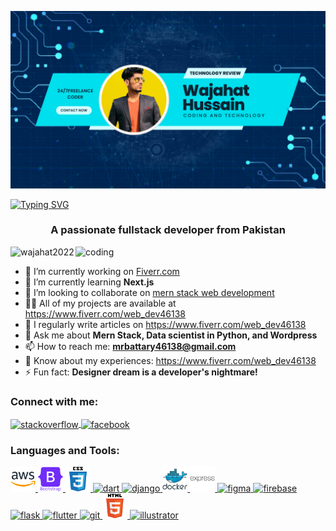 ![logo](https://github.com/wajahat2022/Wajahat-Hussain/blob/main/Blue%20Modern%20Photo%20Technology%20YouTube%20Banner.png)

<a href="https://git.io/typing-svg">
  <img src="https://readme-typing-svg.demolab.com?font=Fira+Code&pause=1000&random=false&width=435&lines=Hi+%2C+I'm+I+am+Wajahat+Hussain+Majid;A+full+stack+Web+Developer;In+MERN+stack+%2C+wordpress+%2C+html+css+;or+in+any+technology+stack+." alt="Typing SVG" />
</a>

<h3 align="center">A passionate fullstack developer from Pakistan</h3>

<img align="right" src="https://user-images.githubusercontent.com/55389276/140866485-8fb1c876-9a8f-4d6a-98dc-08c4981eaf70.gif" alt="coding" width="400"/>

<p align="left">
  <img src="https://komarev.com/ghpvc/?username=wajahat2022&label=Profile%20views&color=0e75b6&style=flat" alt="wajahat2022" />
</p>

<ul>
  <li>🔭 I’m currently working on <a href="https://www.fiverr.com/orders/FO624F1D5C2C6/" rel="nofollow">Fiverr.com</a></li>
  <li>🌱 I’m currently learning <strong>Next.js</strong></li>
  <li>👯 I’m looking to collaborate on <a href="https://pride-zentralschweiz.ch/" rel="nofollow">mern stack web development</a></li>
  <li>👨‍💻 All of my projects are available at <a href="https://www.fiverr.com/web_dev46138" rel="nofollow">https://www.fiverr.com/web_dev46138</a></li>
  <li>📝 I regularly write articles on <a href="https://www.fiverr.com/web_dev46138" rel="nofollow">https://www.fiverr.com/web_dev46138</a></li>
  <li>💬 Ask me about <strong>Mern Stack, Data scientist in Python, and Wordpress</strong></li>
  <li>📫 How to reach me: <strong><a href="mailto:mrbattary46138@gmail.com">mrbattary46138@gmail.com</a></strong></li>
  <li>📄 Know about my experiences: <a href="https://www.fiverr.com/web_dev46138" rel="nofollow">https://www.fiverr.com/web_dev46138</a></li>
  <li>⚡ Fun fact: <strong>Designer dream is a developer's nightmare!</strong></li>
</ul>

<h3 align="left">Connect with me:</h3>
<p align="left">
  <a href="https://stackoverflow.com/users/19492660/hafiz-wajahat-hussain" target="blank">
    <img align="center" src="https://raw.githubusercontent.com/rahuldkjain/github-profile-readme-generator/master/src/images/icons/Social/stack-overflow.svg" alt="stackoverflow" height="30" width="40"/>
  </a>
  <a href="https://www.facebook.com/profile.php?id=100083971390150" target="blank">
    <img align="center" src="https://raw.githubusercontent.com/rahuldkjain/github-profile-readme-generator/master/src/images/icons/Social/facebook.svg" alt="facebook" height="30" width="40"/>
  </a>
</p>

<h3 align="left">Languages and Tools:</h3>
<p align="left">
  <a href="https://aws.amazon.com" target="_blank" rel="noreferrer">
    <img src="https://raw.githubusercontent.com/devicons/devicon/master/icons/amazonwebservices/amazonwebservices-original-wordmark.svg" alt="aws" width="40" height="40"/>
  </a>
  <a href="https://getbootstrap.com" target="_blank" rel="noreferrer">
    <img src="https://raw.githubusercontent.com/devicons/devicon/master/icons/bootstrap/bootstrap-plain-wordmark.svg" alt="bootstrap" width="40" height="40"/>
  </a>
  <a href="https://www.w3schools.com/css/" target="_blank" rel="noreferrer">
    <img src="https://raw.githubusercontent.com/devicons/devicon/master/icons/css3/css3-original-wordmark.svg" alt="css3" width="40" height="40"/>
  </a>
  <a href="https://dart.dev" target="_blank" rel="noreferrer">
    <img src="https://www.vectorlogo.zone/logos/dartlang/dartlang-icon.svg" alt="dart" width="40" height="40"/>
  </a>
  <a href="https://www.djangoproject.com/" target="_blank" rel="noreferrer">
    <img src="https://cdn.worldvectorlogo.com/logos/django.svg" alt="django" width="40" height="40"/>
  </a>
  <a href="https://www.docker.com/" target="_blank" rel="noreferrer">
    <img src="https://raw.githubusercontent.com/devicons/devicon/master/icons/docker/docker-original-wordmark.svg" alt="docker" width="40" height="40"/>
  </a>
  <a href="https://expressjs.com" target="_blank" rel="noreferrer">
    <img src="https://raw.githubusercontent.com/devicons/devicon/master/icons/express/express-original-wordmark.svg" alt="express" width="40" height="40"/>
  </a>
  <a href="https://www.figma.com/" target="_blank" rel="noreferrer">
    <img src="https://www.vectorlogo.zone/logos/figma/figma-icon.svg" alt="figma" width="40" height="40"/>
  </a>
  <a href="https://firebase.google.com/" target="_blank" rel="noreferrer">
    <img src="https://www.vectorlogo.zone/logos/firebase/firebase-icon.svg" alt="firebase" width="40" height="40"/>
  </a>
  <a href="https://flask.palletsprojects.com/" target="_blank" rel="noreferrer">
    <img src="https://www.vectorlogo.zone/logos/pocoo_flask/pocoo_flask-icon.svg" alt="flask" width="40" height="40"/>
  </a>
  <a href="https://flutter.dev" target="_blank" rel="noreferrer">
    <img src="https://www.vectorlogo.zone/logos/flutterio/flutterio-icon.svg" alt="flutter" width="40" height="40"/>
  </a>
  <a href="https://git-scm.com/" target="_blank" rel="noreferrer">
    <img src="https://www.vectorlogo.zone/logos/git-scm/git-scm-icon.svg" alt="git" width="40" height="40"/>
  </a>
  <a href="https://www.w3.org/html/" target="_blank" rel="noreferrer">
    <img src="https://raw.githubusercontent.com/devicons/devicon/master/icons/html5/html5-original-wordmark.svg" alt="html5" width="40" height="40"/>
  </a>
  <a href="https://www.adobe.com/in/products/illustrator.html" target="_blank" rel="noreferrer">
    <img src="https://www.vectorlogo.zone/logos/adobe_illustrator/adobe_illustrator-icon.svg" alt="illustrator" width="40" height="40"/>
  </a>
  <a href="https://developer.mozilla.org/en-US/docs/Web/JavaScript" target="_blank" rel="noreferrer">
    <img src="https://raw.githubusercontent.
